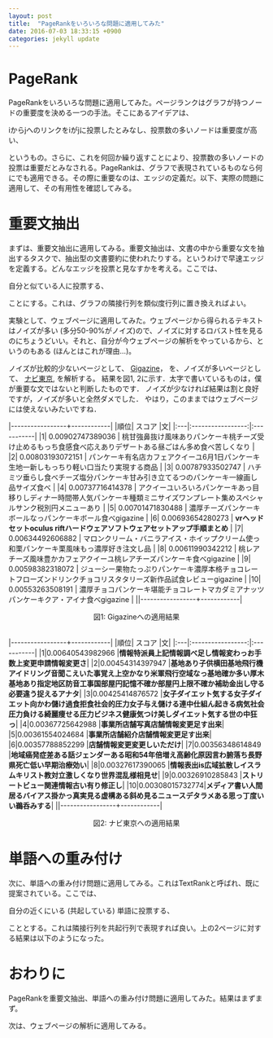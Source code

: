 ```yaml
---
layout: post
title:  "PageRankをいろいろな問題に適用してみた"
date: 2016-07-03 18:33:15 +0900
categories: jekyll update
---
```


# PageRank
PageRankをいろいろな問題に適用してみた。ページランクはグラフが持つノードの重要度を決める一つの手法。そこにあるアイデアは、

iからjへのリンクをiがjに投票したとみなし、投票数の多いノードは重要度が高い、

というもの。さらに、これを何回か繰り返すことにより、投票数の多いノードの投票は重要だとみなされる。PageRankは、グラフで表現されているものなら何にでも適用できる。その際に重要なのは、エッジの定義だ。以下、実際の問題に適用して、その有用性を確認してみる。

# 重要文抽出
まずは、重要文抽出に適用してみる。重要文抽出は、文書の中から重要な文を抽出するタスクで、抽出型の文書要約に使われたりする。というわけで早速エッジを定義する。どんなエッジを投票と見なすかを考える。ここでは、

自分と似ている人に投票する、

ことにする。これは、グラフの隣接行列を類似度行列に置き換えればよい。

実験として、ウェブページに適用してみた。ウェブページから得られるテキストはノイズが多い (多分50-90%がノイズ)ので、ノイズに対するロバスト性を見るのにちょうどいい。それと、自分が今ウェブページの解析をやっているから、というのもある (ほんとはこれが理由…)。

ノイズが比較的少ないページとして、
<a href="http://gigazine.net/news/20160703-accueil-pancake/" target="_blank">Gigazine</a>，
を、ノイズが多いページとして、
<a href="http://navitokyo.com/0422-88-6480/" target="_blank">ナビ東京</a>,
を解析する。
結果を図1, 2に示す．太字で書いているものは，僕が重要な文ではないと判断したものです．
ノイズが少なければ結果は割と良好ですが，ノイズが多いと全然ダメでした．
やはり，このままではウェブページには使えないみたいですね．

|-----------------+------------|
|順位| スコア |文|
|:---|:-----------------:|:-----------|
|1| 0.00902747389036 | 桃甘強鼻抜け風味ありパンケーキ桃チーズ受け止めるもっち食感食べ応えありデザートある昼ごはん多め食べ苦しくなり |
|2| 0.00803193072151 | パンケーキ有名店カフェアクイーユ6月1日パンケーキ生地一新しもっちり軽い口当たり実現する商品 |
|3| 0.00787933502747 | ハチミツ垂らし食べチーズ塩分パンケーキ甘み引き立てるつのパンケーキ一線画し品サイズ食べ |
|4| 0.00737716414378 | アクイーユいろいろパンケーキあっ目移りしディナー時間帯人気パンケーキ種類ミニサイズワンプレート集めスペシャルサンク税別円メニューあり |
|5| 0.00701471830488 | 濃厚チーズパンケーキボールなっパンケーキボール食べgigazine |
|6| 0.00693654280273 | **vrヘッドセットoculus riftハードウェアソフトウェアセットアップ手順まとめ**  |
|7| 0.00634492606882 | マロンクリーム・バニラアイス・ホイップクリーム使っ和栗パンケーキ栗風味もっ濃厚好き注文し品 |
|8| 0.00611990342212 | 桃レアチーズ風味豊かカフェアクイーユ桃レアチーズパンケーキ食べgigazine |
|9| 0.00598382318072 | ジューシー果物たっぷりパンケーキ濃厚本格チョコレートフローズンドリンクチョコリスタタリーズ新作品試食レビューgigazine |
|10| 0.00553263508191 | 濃厚チョコパンケーキ堪能チョコレートマカダミアナッツパンケーキクア・アイナ食べgigazine |
||-----------------+------------|

<center>図1: Gigazineへの適用結果</center><br/>

|-----------------+------------|
|順位| スコア |文|
|:---|:-----------------:|:-----------|
|1|0.00640543982966 |**情報特派員上記情報調べ足し情報変わっお手数上変更申請情報変更さ**|
|2|0.00454314397947 |**基地あり子供横田基地飛行機アイドリング音聞こえいた事覚え上空かなり米軍飛行空域なっ基地確か多い厚木基地あり指定地区防音工事国部屋円記憶不確か部屋円上限不確か補助金出し守る必要違う捉えるアナタ**|
|3|0.00425414876572 |**女子ダイエット気する女子ダイエット向かわ儲け過食拒食社会的圧力女子与え儲ける連中仕組ん起きる病気社会圧力負ける綺麗痩せる圧力ビジネス健康気つけ美しダイエット気する世の中狂っ**|
|4|0.00367725642988 |**事業所店舗写真店舗情報変更足す出来**|
|5|0.00361554024684 |**事業所店舗紹介店舗情報変更足す出来**|
|6|0.00357788852299 |**店舗情報変更変更しいただけ**|
|7|0.00356348614849 |**地域癌発症差ある話ジェンダーある昭和54年倍増え高齢化原因言わ腑落ち長野県死亡低い早期治療効い**|
|8|0.00327617390065 |**情報表出is広域拡散しイスラムキリスト教対立激しくなり世界混乱様相見せ**|
|9|0.00326910285843 |**ストリートビュー関連情報古い有り修正し**|
|10|0.00308015732774|**メディア書い人間居るバイアス掛かっ真実見る虚構ある斜め見るニュースデタラメある思っ丁度いい鵜呑みする**|
||-----------------+------------|

<center>図2: ナビ東京への適用結果</center>

# 単語への重み付け
次に、単語への重み付け問題に適用してみる。これはTextRankと呼ばれ、既に提案されている。ここでは、

自分の近くにいる (共起している) 単語に投票する、

こととする。これは隣接行列を共起行列で表現すれば良い。上の2ページに対する結果は以下のようになった。


# おわりに
PageRankを重要文抽出、単語への重み付け問題に適用してみた。結果はまずまず。

次は、ウェブページの解析に適用してみる。
